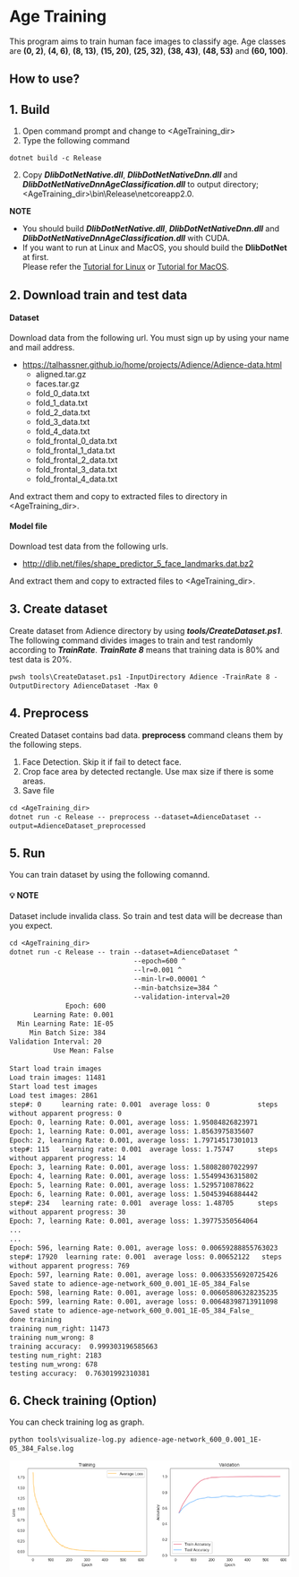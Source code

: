 ﻿# Age Training
 
This program aims to train human face images to classify age.
Age classes are **(0, 2)**, **(4, 6)**, **(8, 13)**, **(15, 20)**, **(25, 32)**, **(38, 43)**, **(48, 53)** and **(60, 100)**.

## How to use?

## 1. Build

1. Open command prompt and change to &lt;AgeTraining_dir&gt;
1. Type the following command
````
dotnet build -c Release
````
2. Copy ***DlibDotNetNative.dll***, ***DlibDotNetNativeDnn.dll*** and ***DlibDotNetNativeDnnAgeClassification.dll*** to output directory; &lt;AgeTraining_dir&gt;\bin\Release\netcoreapp2.0.

**NOTE**  
- You should build ***DlibDotNetNative.dll***, ***DlibDotNetNativeDnn.dll*** and ***DlibDotNetNativeDnnAgeClassification.dll*** with CUDA.
- If you want to run at Linux and MacOS, you should build the **DlibDotNet** at first.  
Please refer the [Tutorial for Linux](https://github.com/takuya-takeuchi/DlibDotNet/wiki/Tutorial-for-Linux) or [Tutorial for MacOS](https://github.com/takuya-takeuchi/DlibDotNet/wiki/Tutorial-for-MacOS).

## 2. Download train and test data

#### Dataset

Download data from the following url. You must sign up by using your name and mail address.

- https://talhassner.github.io/home/projects/Adience/Adience-data.html
  - aligned.tar.gz
  - faces.tar.gz
  - fold_0_data.txt
  - fold_1_data.txt
  - fold_2_data.txt
  - fold_3_data.txt
  - fold_4_data.txt
  - fold_frontal_0_data.txt
  - fold_frontal_1_data.txt
  - fold_frontal_2_data.txt
  - fold_frontal_3_data.txt
  - fold_frontal_4_data.txt

And extract them and copy to extracted files to directory in &lt;AgeTraining_dir&gt;.

#### Model file

Download test data from the following urls.

- http://dlib.net/files/shape_predictor_5_face_landmarks.dat.bz2

And extract them and copy to extracted files to &lt;AgeTraining_dir&gt;.

## 3. Create dataset

Create dataset from Adience directory by using ***tools/CreateDataset.ps1***.
The following command divides images to train and test randomly according to ***TrainRate***.
***TrainRate 8*** means that training data is 80% and test data is 20%.

````
pwsh tools\CreateDataset.ps1 -InputDirectory Adience -TrainRate 8 -OutputDirectory AdienceDataset -Max 0
````

## 4. Preprocess

Created Dataset contains bad data. **preprocess** command cleans them by the following steps.

1. Face Detection. Skip it if fail to detect face.
1. Crop face area by detected rectangle. Use max size if there is some areas.
1. Save file

````
cd <AgeTraining_dir>
dotnet run -c Release -- preprocess --dataset=AdienceDataset --output=AdienceDataset_preprocessed
````

## 5. Run

You can train dataset by using the following comannd.

#### :bulb: NOTE

Dataset include invalida class. So train and test data will be decrease than you expect.

````
cd <AgeTraining_dir>
dotnet run -c Release -- train --dataset=AdienceDataset ^
                               --epoch=600 ^
                               --lr=0.001 ^
                               --min-lr=0.00001 ^
                               --min-batchsize=384 ^
                               --validation-interval=20
              Epoch: 600
      Learning Rate: 0.001
  Min Learning Rate: 1E-05
     Min Batch Size: 384
Validation Interval: 20
           Use Mean: False

Start load train images
Load train images: 11481
Start load test images
Load test images: 2861
step#: 0     learning rate: 0.001  average loss: 0            steps without apparent progress: 0
Epoch: 0, learning Rate: 0.001, average loss: 1.95084826823971
Epoch: 1, learning Rate: 0.001, average loss: 1.8563975835607
Epoch: 2, learning Rate: 0.001, average loss: 1.79714517301013
step#: 115   learning rate: 0.001  average loss: 1.75747      steps without apparent progress: 14
Epoch: 3, learning Rate: 0.001, average loss: 1.58082807022997
Epoch: 4, learning Rate: 0.001, average loss: 1.55499436315802
Epoch: 5, learning Rate: 0.001, average loss: 1.5295710878622
Epoch: 6, learning Rate: 0.001, average loss: 1.50453946884442
step#: 234   learning rate: 0.001  average loss: 1.48705      steps without apparent progress: 30
Epoch: 7, learning Rate: 0.001, average loss: 1.39775350564064
...
...
Epoch: 596, learning Rate: 0.001, average loss: 0.00659288855763023
step#: 17920  learning rate: 0.001  average loss: 0.00652122   steps without apparent progress: 769
Epoch: 597, learning Rate: 0.001, average loss: 0.00633556920725426
Saved state to adience-age-network_600_0.001_1E-05_384_False
Epoch: 598, learning Rate: 0.001, average loss: 0.00605806328235235
Epoch: 599, learning Rate: 0.001, average loss: 0.00648398713911098
Saved state to adience-age-network_600_0.001_1E-05_384_False_
done training
training num_right: 11473
training num_wrong: 8
training accuracy:  0.999303196585663
testing num_right: 2183
testing num_wrong: 678
testing accuracy:  0.76301992310381
````

## 6. Check training (Option)

You can check training log as graph.

````
python tools\visualize-log.py adience-age-network_600_0.001_1E-05_384_False.log
````

<img src="images/visualize-log.png"/>